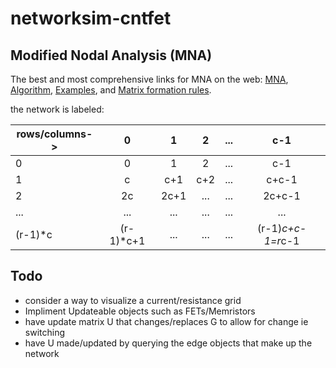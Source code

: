 # networksim-cntfet

## Modified Nodal Analysis (MNA)
The best and most comprehensive links for MNA on the web:
[MNA](https://www.swarthmore.edu/NatSci/echeeve1/Ref/mna/MNA2.html),
[Algorithm](https://www.swarthmore.edu/NatSci/echeeve1/Ref/mna/MNA3.html),
[Examples](https://www.swarthmore.edu/NatSci/echeeve1/Ref/mna/MNA4.html), and
[Matrix formation rules](https://www.swarthmore.edu/NatSci/echeeve1/Ref/mna/MNAMatrixRules.html).

the network is labeled:

|rows/columns->|0|1|2|...|c-1|
|---|:---:|:---:|:---:|:---:|:---:|
|0|0 |1  |2  | ... |c-1 |
|1|c |c+1|c+2|...|c+c-1|
|2|2c|2c+1|...|...|2c+c-1|
|...|...|...|...|...|...|
|(r-1)*c|(r-1)*c+1|...|...|...|(r-1)*c+c-1=r*c-1|

## Todo
- consider a way to visualize a current/resistance grid
- Impliment Updateable objects such as FETs/Memristors
- have update matrix U that changes/replaces G to allow for change ie switching
- have U made/updated by querying the edge objects that make up the network

